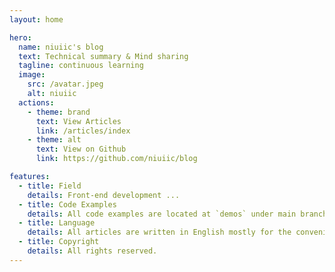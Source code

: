 ```yaml
---
layout: home

hero:
  name: niuiic's blog
  text: Technical summary & Mind sharing
  tagline: continuous learning
  image:
    src: /avatar.jpeg
    alt: niuiic
  actions:
    - theme: brand
      text: View Articles
      link: /articles/index
    - theme: alt
      text: View on Github
      link: https://github.com/niuiic/blog

features:
  - title: Field
    details: Front-end development ...
  - title: Code Examples
    details: All code examples are located at `demos` under main branch of this repo.
  - title: Language
    details: All articles are written in English mostly for the convenience of writing in neoivm, less possibility of plagiarism by crawlers and practicing english.
  - title: Copyright
    details: All rights reserved.
---
```


